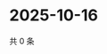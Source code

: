 # 2025-10-16

共 0 条

<!-- BEGIN ZHIHUQUESTIONS -->
<!-- 最后更新时间 Thu Oct 16 2025 07:10:15 GMT+0800 (China Standard Time) -->

<!-- END ZHIHUQUESTIONS -->
